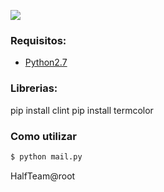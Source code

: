![](http://image.ibb.co/eP7QR6/1mj.jpg)
### Requisitos:

* [Python2.7](https://www.python.org/download/releases/2.7/)

### Librerias:

 pip install clint
 pip install termcolor
  
### Como utilizar

```sh
$ python mail.py
```


HalfTeam@root

